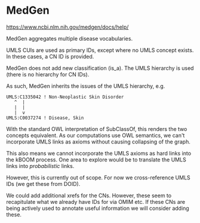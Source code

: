 # MedGen

https://www.ncbi.nlm.nih.gov/medgen/docs/help/

MedGen aggregates multiple disease vocabularies.

UMLS CUIs are used as primary IDs, except where no UMLS concept
exists. In these cases, a CN ID is provided.

MedGen does not add new classification (is_a). The UMLS hierarchy is
used (there is no hierarchy for CN IDs).

As such, MedGen inherits the issues of the UMLS hierarchy, e.g.


```
UMLS:C1335042 ! Non-Neoplastic Skin Disorder
   ^  |
   |  |
   |  v
UMLS:C0037274 ! Disease, Skin
```

With the standard OWL interpretation of SubClassOf, this renders the
two concepts equivalent. As our computations use OWL semantics, we
can't incorporate UMLS links as axioms without causing
collapsing of the graph.

This also means we cannot incorporate the UMLS axioms as hard links
into the kBOOM process. One area to explore would be to translate the
UMLS links into *probabilistic* links.

However, this is currently out of scope. For now we cross-reference
UMLS IDs (we get these from DOID).

We could add additional xrefs for the CNs. However, these seem to
recapitulate what we already have IDs for via OMIM etc. If these CNs
are being actively used to annotate useful information we will
consider adding these.




